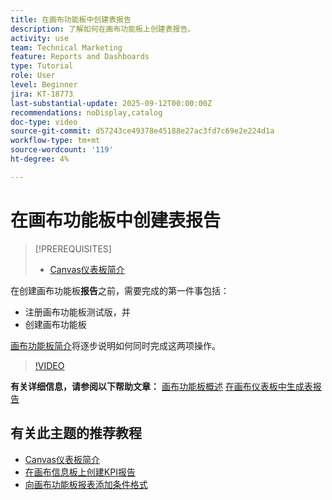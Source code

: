 ```yaml
---
title: 在画布功能板中创建表报告
description: 了解如何在画布功能板上创建表报告。
activity: use
team: Technical Marketing
feature: Reports and Dashboards
type: Tutorial
role: User
level: Beginner
jira: KT-18773
last-substantial-update: 2025-09-12T00:00:00Z
recommendations: noDisplay,catalog
doc-type: video
source-git-commit: d57243ce49378e45188e27ac3fd7c69e2e224d1a
workflow-type: tm+mt
source-wordcount: '119'
ht-degree: 4%

---
```


# 在画布功能板中创建表报告

>[!PREREQUISITES]
>
>* [Canvas仪表板简介](/help/reporting/canvas-dashboards/introduction-to-canvas-dashboards.md)

在创建画布功能板&#x200B;**报告**&#x200B;之前，需要完成的第一件事包括：

* 注册画布功能板测试版，并
* 创建画布功能板

[画布功能板简介](/help/reporting/canvas-dashboards/introduction-to-canvas-dashboards.md)将逐步说明如何同时完成这两项操作。

>[!VIDEO](https://video.tv.adobe.com/v/3474863/?quality=12&learn=on&enablevpops)

**有关详细信息，请参阅以下帮助文章：**
[画布功能板概述](https://experienceleague.adobe.com/zh-hans/docs/workfront/using/reporting/canvas-dashboards/canvas-dashboards-overview)
[在画布仪表板中生成表报告](https://experienceleague.adobe.com/zh-hans/docs/workfront/using/reporting/canvas-dashboards/add-reports/build-table-report)

## 有关此主题的推荐教程

* [Canvas仪表板简介](/help/reporting/canvas-dashboards/introduction-to-canvas-dashboards.md)
* [在画布信息板上创建KPI报告](/help/reporting/canvas-dashboards/create-a-kpi-report-on-a-canvas-dashboard.md)
* [向画布功能板报表添加条件格式](/help/reporting/canvas-dashboards/add-conditional-formatting-to-a-canvas-dashboard-report.md)

